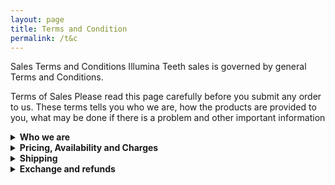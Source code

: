 ```yaml
---
layout: page
title: Terms and Condition
permalink: /t&c
---
```


Sales Terms and Conditions
Illumina Teeth sales is governed by general Terms and Conditions.

Terms of Sales
Please read this page carefully before you submit any order to us. These terms tells you who we are, how the products are provided to you, what may be done if there is a problem and other important information

<details>
<summary><strong>Who we are</strong></summary>
<br>
<p>We are just two person handling this page. We can always be contactable via Instagram or email using the contact details shared. Please be patient with us, as we could be busy with our main jobs while serving you. </p>
</details>

<details>
<summary><strong>Pricing, Availability and Charges</strong></summary>
<br>
<p>All orders are subject to availability and confirmation of the order price. The delivery fee will be charged in addition which may vary. Additional costs will be informed prior to payment so that the buyer can make an informed decision.</p>

<p>While we may take reasonable care to ensure that the details and prices are accurate, errors may occur. If any errors are found in the price of the goods, we will inform you as soon as possible. This will give you an option to reconfirm your order at the correct price or to cancel the order. If we are unable to contact you, we will treat the order as cancelled. If you cancel and we have yet to start on your order, you will receive a full refund.</p>

<p>The images of the products shown on our page are for illustrative purposes only. Although we try to display our products accurately, we cannot guarantee that the pictures will accurately reflect the product. Your product and its packaging may vary slightly from the images.</p>

<p>If you wish to make a change on the products you have ordered, please contact us. We will let you know if the change is possible. </p>
</details>

<details>
<summary><strong>Shipping</strong></summary>
<br>
<p>During the order process, we will attempt to deliver the products to you as soon as possible. The dispatch times may vary according to availability. If our supply of products is delayed by an event outside of our control, we will contact you as soon as possible to let you know. We will take the required steps to minimise the effect of delay for you. Provided we do this we will not be liable for delays caused by the event. </p>

<p>It is the buyer’s responsibility to ensure the details provided are correct.</p>

<p>The courier service we engaged in will attempt delivery to the delivery address provided. If for whatever reasons, even after three deliveries attempted and still failed, the courier service will proceed to return the parcel to us.
Please contact us immediately if it is so. Although we do not provide a refund, we can attempt to deliver it again. However the buyer will have to bear the full delivery cost incurred. </p>
</details>

<details>
<summary><strong>Exchange and refunds</strong></summary>
<br>
<p>We have a strict Quality Check (QC) protocol for our products before we dispatch them out for delivery. If we find any products faulty, we will immediately replace them before delivering them to you!
You can ask for a 1-to-1 exchange or refund within 7 days of purchase if what you have bought is faulty. However, a refund will only be initiated if the product is returned and we have checked that the other products are in tip top condition. Warranty for the product is limited to 3 months for the lights. </p>
</details>
